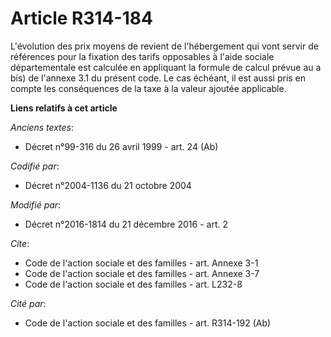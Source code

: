 # Article R314-184

L'évolution des prix moyens de revient de l'hébergement qui vont servir de références pour la fixation des tarifs opposables
à l'aide sociale départementale est calculée en appliquant la formule de calcul prévue au a bis) de l'annexe 3.1 du présent
code. Le cas échéant, il est aussi pris en compte les conséquences de la taxe à la valeur ajoutée applicable.

**Liens relatifs à cet article**

_Anciens textes_:

  - Décret n°99-316 du 26 avril 1999 - art. 24 (Ab)

_Codifié par_:

  - Décret n°2004-1136 du 21 octobre 2004

_Modifié par_:

  - Décret n°2016-1814 du 21 décembre 2016 - art. 2

_Cite_:

  - Code de l'action sociale et des familles - art. Annexe 3-1
  - Code de l'action sociale et des familles - art. Annexe 3-7
  - Code de l'action sociale et des familles - art. L232-8

_Cité par_:

  - Code de l'action sociale et des familles - art. R314-192 (Ab)
